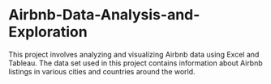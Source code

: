 # Airbnb-Data-Analysis-and-Exploration

This project involves analyzing and visualizing Airbnb data using Excel and Tableau. The data set used in this project contains information about Airbnb listings in various cities and countries around the world.
